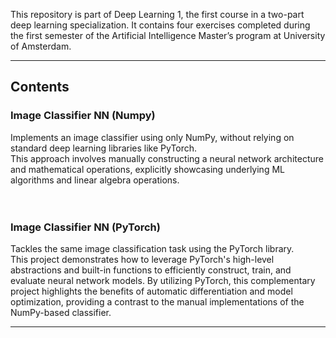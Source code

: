 
This repository is part of Deep Learning 1, the first course in a two-part deep learning specialization. It contains four exercises completed during the first semester of the Artificial Intelligence Master’s program at University of Amsterdam.

---

## Contents

### Image Classifier NN (Numpy)
Implements an image classifier using only NumPy, without relying on standard deep learning libraries like PyTorch.<br>
This approach involves manually constructing a neural network architecture and mathematical operations, explicitly showcasing underlying ML algorithms and linear algebra operations.
<br><br><br>

### Image Classifier NN (PyTorch)
Tackles the same image classification task using the PyTorch library.<br>
This project demonstrates how to leverage PyTorch's high-level abstractions and built-in functions to efficiently construct, train, and evaluate neural network models. 
By utilizing PyTorch, this complementary project highlights the benefits of automatic differentiation and model optimization, providing a contrast to the manual implementations of the NumPy-based classifier.

---
